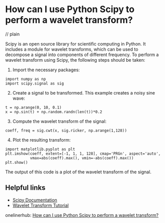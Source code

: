 # How can I use Python Scipy to perform a wavelet transform?
// plain

Scipy is an open source library for scientific computing in Python. It includes a module for wavelet transforms, which can be used to decompose a signal into components of different frequency. To perform a wavelet transform using Scipy, the following steps should be taken:

1. Import the necessary packages:
```
import numpy as np
import scipy.signal as sig
```

2. Create a signal to be transformed. This example creates a noisy sine wave:
```
t = np.arange(0, 10, 0.1)
x = np.sin(t) + np.random.randn(len(t))*0.2
```

3. Compute the wavelet transform of the signal:
```
coeff, freq = sig.cwt(x, sig.ricker, np.arange(1,128))
```

4. Plot the resulting transform:
```
import matplotlib.pyplot as plt
plt.imshow(coeff, extent=[-1, 1, 1, 128], cmap='PRGn', aspect='auto',
           vmax=abs(coeff).max(), vmin=-abs(coeff).max())
plt.show()
```

The output of this code is a plot of the wavelet transform of the signal.

## Helpful links

- [Scipy Documentation](https://docs.scipy.org/doc/scipy/reference/)
- [Wavelet Transform Tutorial](https://pywavelets.readthedocs.io/en/latest/ref/wavelet-classes.html)

onelinerhub: [How can I use Python Scipy to perform a wavelet transform?](https://onelinerhub.com/python-scipy/how-can-i-use-python-scipy-to-perform-a-wavelet-transform)